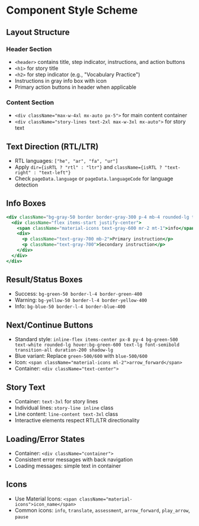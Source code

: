 # Component Style Scheme

## Layout Structure

### Header Section
- `<header>` contains title, step indicator, instructions, and action buttons
- `<h1>` for story title
- `<h2>` for step indicator (e.g., "Vocabulary Practice")
- Instructions in gray info box with icon
- Primary action buttons in header when applicable

### Content Section
- `<div className="max-w-4xl mx-auto px-5">` for main content container
- `<div className="story-lines text-2xl max-w-3xl mx-auto">` for story text

## Text Direction (RTL/LTR)
- RTL languages: `["he", "ar", "fa", "ur"]`
- Apply `dir={isRTL ? "rtl" : "ltr"}` and `className={isRTL ? "text-right" : "text-left"}`
- Check `pageData.language` or `pageData.languageCode` for language detection

## Info Boxes
```jsx
<div className="bg-gray-50 border border-gray-300 p-4 mb-4 rounded-lg text-center">
  <div className="flex items-start justify-center">
    <span className="material-icons text-gray-600 mr-2 mt-1">info</span>
    <div>
      <p className="text-gray-700 mb-2">Primary instruction</p>
      <p className="text-gray-700">Secondary instruction</p>
    </div>
  </div>
</div>
```

## Result/Status Boxes
- Success: `bg-green-50 border-l-4 border-green-400` 
- Warning: `bg-yellow-50 border-l-4 border-yellow-400`
- Info: `bg-blue-50 border-l-4 border-blue-400`

## Next/Continue Buttons
- Standard style: `inline-flex items-center px-8 py-4 bg-green-500 text-white rounded-lg hover:bg-green-600 text-lg font-semibold transition-all duration-200 shadow-lg`
- Blue variant: Replace `green-500/600` with `blue-500/600`
- Icon: `<span className="material-icons ml-2">arrow_forward</span>`
- Container: `<div className="text-center">`

## Story Text
- Container: `text-3xl` for story lines
- Individual lines: `story-line inline` class
- Line content: `line-content text-3xl` class
- Interactive elements respect RTL/LTR directionality

## Loading/Error States
- Container: `<div className="container">`
- Consistent error messages with back navigation
- Loading messages: simple text in container

## Icons
- Use Material Icons: `<span className="material-icons">icon_name</span>`
- Common icons: `info`, `translate`, `assessment`, `arrow_forward`, `play_arrow`, `pause`
